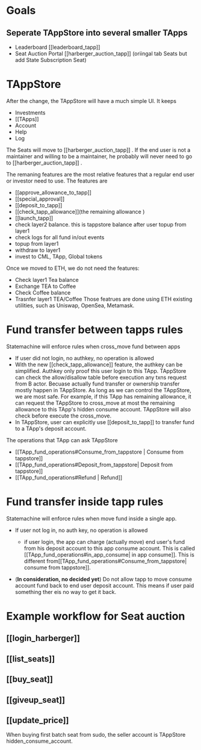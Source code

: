 # Goals
## Seperate TAppStore into several smaller TApps
- Leaderboard [[leaderboard_tapp]]
- Seat Auction Portal [[harberger_auction_tapp]] (oriingal tab Seats but add State Subscription Seat)

# TAppStore
After the change, the TAppStore will have a much simple UI.
It keeps
- Investments
- [[TApps]]
- Account
- Help
- Log

The Seats will move to [[harberger_auction_tapp]] . If the end user is not a maintainer and willing to be a maintainer, he probably will never need to go to [[harberger_auction_tapp]] .

The remaning features are the most relative features that a regular end user or investor need to use. The features are
- [[approve_allowance_to_tapp]]
- [[special_approval]]
- [[deposit_to_tapp]]
- [[check_tapp_allowance]](the remaining allowance )
- [[launch_tapp]]
- check layer2 balance. this is tappstore balance after user topup from layer1
- check logs for all fund in/out events
- topup from layer1
- withdraw to layer1
- invest to CML, TApp, Global tokens

Once we moved to ETH, we do not need the features:
- Check layer1 Tea balance
- Exchange TEA to Coffee
- Check Coffee balance
- Trasnfer layer1 TEA/Coffee
Those featrues are done using ETH existing utilities, such as Uniswap, OpenSea, Metamask.

# Fund transfer between tapps rules
Statemachine will enforce rules when cross_move fund between apps
- If user did not login, no authkey, no operation is allowed
- With the new [[check_tapp_allowance]] feature, the authkey can be simplified. Authkey only proof this user login to this TApp. TAppStore can check the allow/disallow table before execution any txns request from B actor. Becuase actually fund transfer or ownership transfer mostly happen in TAppStore. As long as we can control the TAppStore, we are most safe. For example, if this TApp has remaining allowance, it can request the TAppStore to cross_move at most the remaining allowance to this TApp's hidden consume account. TAppStore will also check before execute the cross_move.
- In TAppStore, user can explicitly use [[deposit_to_tapp]] to transfer fund to a TApp's deposit account. 

The operations that TApp can ask TAppStore
- [[TApp_fund_operations#Consume_from_tappstore | Consume from tappstore]]
- [[TApp_fund_operations#Deposit_from_tappstore| Deposit from tappstore]]
- [[TApp_fund_operations#Refund | Refund]]

# Fund transfer inside tapp rules

Statemachine will enforce rules when move fund inside a single app.
- If user not log in, no auth key, no operation is allowed
	- if user login, the app can charge (actually move) end user's fund from his deposit account to this app consume account. This is called [[TApp_fund_operations#in_app_consume| in app consume]]. This is different from[[TApp_fund_operations#Consume_from_tappstore| consume from tappstore]]. 
	
- (**In consideration, no decided yet**) Do not allow tapp to move consume account fund back to end user deposit account. This means if user paid something ther eis no way to get it back. 

# Example workflow for Seat auction
## [[login_harberger]]
## [[list_seats]]
## [[buy_seat]]
## [[giveup_seat]]
## [[update_price]]

When buying first batch seat from sudo, the seller account is TAppStore hidden_consume_account.

